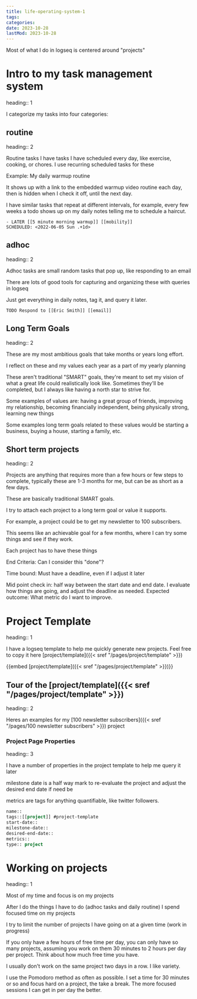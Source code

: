 ```yaml
---
title: life-operating-system-1
tags:
categories:
date: 2023-10-28
lastMod: 2023-10-28
---
```

Most of what I do in logseq is centered around "projects"

# Intro to my task management system
heading:: 1

I categorize my tasks into four categories:

## routine
heading:: 2

Routine tasks I have tasks I have scheduled every day, like exercise, cooking, or chores. I use recurring scheduled tasks for these

Example: My daily warmup routine

It shows up with a link to the embedded warmup video routine each day, then is hidden when I check it off, until the next day.

I have similar tasks that repeat at different intervals, for example, every few weeks a todo shows up on my daily notes telling me to schedule a haircut.

```
- LATER [[5 minute morning warmup]] [[mobility]]
SCHEDULED: <2022-06-05 Sun .+1d>
```

## adhoc
heading:: 2

Adhoc tasks are small random tasks that pop up, like responding to an email

There are lots of good tools for capturing and organizing these with queries in logseq

Just get everything in daily notes, tag it, and query it later.

`TODO Respond to [[Eric Smith]] [[email]]`

## Long Term Goals
heading:: 2

These are my most ambitious goals that take months or years long effort.

I reflect on these and my values each year as a part of my yearly planning

These aren't traditional "SMART" goals, they're meant to set my vision of what a great life could realistically look like. Sometimes they'll be completed, but I always like having a north star to strive for.

Some examples of values are: having a great group of friends, improving my relationship, becoming financially independent, being physically strong, learning new things

Some examples long term goals related to these values would be starting a business, buying a house, starting a family, etc.

## Short term projects
heading:: 2

Projects are anything that requires more than a few hours or few steps to complete, typically these are 1-3 months for me, but can be as short as a few days.

These are basically traditional SMART goals.

I try to attach each project to a long term goal or value it supports.

For example, a project could be to get my newsletter to 100 subscribers.

This seems like an achievable goal for a few months, where I can try some things and see if they work.

Each project has to have these things

End Criteria: Can I consider this "done"?

Time bound: Must have a deadline, even if I adjust it later

Mid point check in: half way between the start date and end date. I evaluate how things are going, and adjust the deadline as needed.
Expected outcome: What metric do I want to improve.

# Project Template
heading:: 1

I have a logseq template to help me quickly generate new projects. Feel free to copy it here [project/template]({{< sref "/pages/project/template" >}})

{{embed [project/template]({{< sref "/pages/project/template" >}})}}

## Tour of the [project/template]({{< sref "/pages/project/template" >}})
heading:: 2

Heres an examples for my [100 newsletter subscribers]({{< sref "/pages/100 newsletter subscribers" >}}) project

### Project Page Properties
heading:: 3

I have a number of properties in the project template to help me query it later

milestone date is a half way mark to re-evaluate the project and adjust the desired end date if need be

metrics are tags for anything quantifiable, like twitter followers.

``` clojure
name::
tags::[[project]] #project-template
start-date::
milestone-date::
desired-end-date::
metrics::
type:: project
```

# Working on projects
heading:: 1

Most of my time and focus is on my projects

After I do the things I have to do (adhoc tasks and daily routine) I spend focused time on my projects

I try to limit the number of projects I have going on at a given time (work in progress)

If you only have a few hours of free time per day, you can only have so many projects, assuming you work on them 30 minutes to 2 hours per day per project. Think about how much free time you have.

I usually don't work on the same project two days in a row. I like variety.

I use the Pomodoro method as often as possible. I set a time for 30 minutes or so and focus hard on a project, the take a break. The more focused sessions I can get in per day the better.
